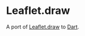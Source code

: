 Leaflet.draw
============

A port of [Leaflet.draw](https://github.com/Leaflet/Leaflet.draw) to [Dart](https://www.dartlang.org/).
